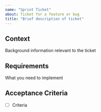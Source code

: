 ```yaml
---
name: "Sprint Ticket"
about: Ticket for a feature or bug
title: "Brief description of ticket"
---
```


## Context

Background information relevant to the ticket

## Requirements

What you need to implement

## Acceptance Criteria

- [ ] Criteria

